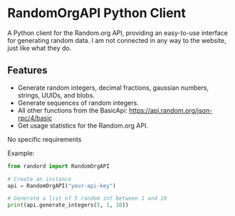 # RandomOrgAPI Python Client

A Python client for the Random.org API, providing an easy-to-use interface for generating random data.
I am not connected in any way to the website, just like what they do.

## Features

- Generate random integers, decimal fractions, gaussian numbers, strings, UUIDs, and blobs.
- Generate sequences of random integers.
- All other functions from the BasicApi: <https://api.random.org/json-rpc/4/basic>
- Get usage statistics for the Random.org API.

No specific requirements

Example:

```python
from randord import RandomOrgAPI

# Create an instance 
api = RandomOrgAPI("your-api-key")

# Generate a list of 5 random int between 1 and 10
print(api.generate_integers(5, 1, 10))
